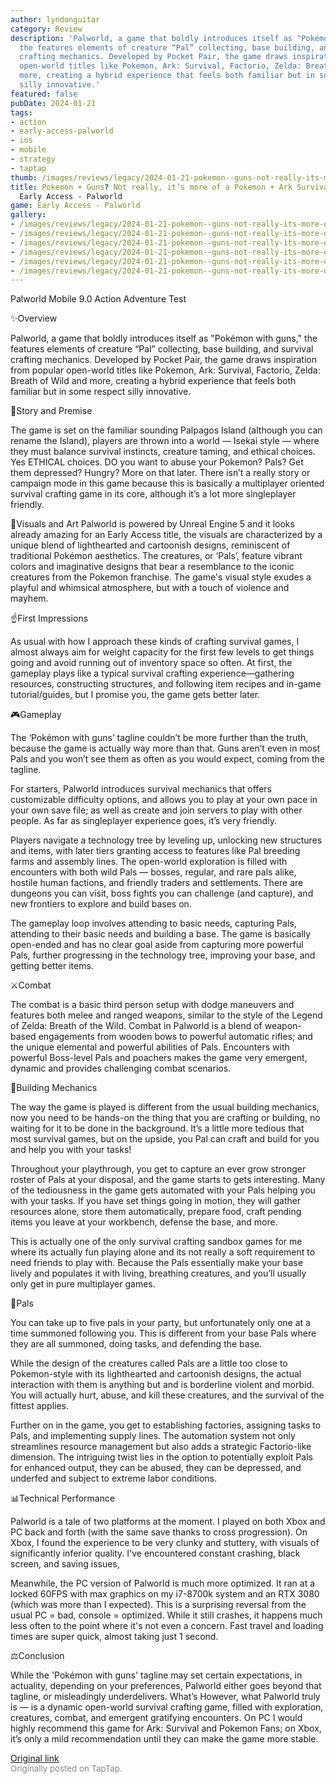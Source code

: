 ```yaml
---
author: lyndonguitar
category: Review
description: 'Palworld, a game that boldly introduces itself as "Pokémon with guns,"
  the features elements of creature “Pal” collecting, base building, and survival
  crafting mechanics. Developed by Pocket Pair, the game draws inspiration from popular
  open-world titles like Pokemon, Ark: Survival, Factorio, Zelda: Breath of Wild and
  more, creating a hybrid experience that feels both familiar but in some respect
  silly innovative.'
featured: false
pubDate: 2024-01-21
tags:
- action
- early-access-palworld
- ios
- mobile
- strategy
- taptap
thumb: /images/reviews/legacy/2024-01-21-pokemon--guns-not-really-its-more-of-a-pokemon--ark-survival--more--early-access---palwor-0.avif
title: Pokemon + Guns? Not really, it’s more of a Pokemon + Ark Survival + more |
  Early Access - Palworld
game: Early Access - Palworld
gallery:
- /images/reviews/legacy/2024-01-21-pokemon--guns-not-really-its-more-of-a-pokemon--ark-survival--more--early-access---palwor-0.avif
- /images/reviews/legacy/2024-01-21-pokemon--guns-not-really-its-more-of-a-pokemon--ark-survival--more--early-access---palwor-1.avif
- /images/reviews/legacy/2024-01-21-pokemon--guns-not-really-its-more-of-a-pokemon--ark-survival--more--early-access---palwor-2.avif
- /images/reviews/legacy/2024-01-21-pokemon--guns-not-really-its-more-of-a-pokemon--ark-survival--more--early-access---palwor-3.avif
- /images/reviews/legacy/2024-01-21-pokemon--guns-not-really-its-more-of-a-pokemon--ark-survival--more--early-access---palwor-4.avif
- /images/reviews/legacy/2024-01-21-pokemon--guns-not-really-its-more-of-a-pokemon--ark-survival--more--early-access---palwor-5.avif
---
```

Palworld Mobile
9.0
Action
Adventure
Test

✨Overview

Palworld, a game that boldly introduces itself as "Pokémon with guns," the features elements of creature “Pal” collecting, base building, and survival crafting mechanics. Developed by Pocket Pair, the game draws inspiration from popular open-world titles like Pokemon, Ark: Survival, Factorio, Zelda: Breath of Wild and more, creating a hybrid experience that feels both familiar but in some respect silly innovative.

📖Story and Premise

The game is set on the familiar sounding Palpagos Island (although you can rename the Island), players are thrown into a world — Isekai style — where they must balance survival instincts, creature taming, and ethical choices. Yes ETHICAL choices. DO you want to abuse your Pokemon? Pals? Get them depressed? Hungry? More on that later. There isn’t a really story or campaign mode in this game because this is basically a multiplayer oriented survival crafting game in its core, although it’s a lot more singleplayer friendly.

🎨Visuals and Art
Palworld is powered by Unreal Engine 5 and it looks already amazing for an Early Access title, the visuals are characterized by a unique blend of lighthearted and cartoonish designs, reminiscent of traditional Pokémon aesthetics. The creatures, or ‘Pals’, feature vibrant colors and imaginative designs that bear a resemblance to the iconic creatures from the Pokemon franchise. The game's visual style exudes a playful and whimsical atmosphere, but with a touch of violence and mayhem.

☝️First Impressions

As usual with how I approach these kinds of crafting survival games, I almost always aim for weight capacity for the first few levels to get things going and avoid running out of inventory space so often. At first, the gameplay plays like a typical survival crafting experience—gathering resources, constructing structures, and following item recipes and in-game tutorial/guides, but I promise you, the game gets better later.

🎮Gameplay

The ‘Pokémon with guns’ tagline couldn’t be more further than the truth, because the game is actually way more than that. Guns aren’t even in most Pals and you won’t see them as often as you would expect, coming from the tagline.

For starters, Palworld introduces survival mechanics that offers customizable difficulty options, and allows you to play at your own pace in your own save file; as well as create and join servers to play with other people. As far as singleplayer experience goes, it’s very friendly.

Players navigate a technology tree by leveling up, unlocking new structures and items, with later tiers granting access to features like Pal breeding farms and assembly lines. The open-world exploration is filled with encounters with both wild Pals — bosses, regular, and rare pals alike, hostile human factions, and friendly traders and settlements. There are dungeons you can visit, boss fights you can challenge (and capture), and new frontiers to explore and build bases on.

The gameplay loop involves attending to basic needs, capturing Pals, attending to their basic needs and building a base. The game is basically open-ended and has no clear goal aside from capturing more powerful Pals, further progressing in the technology tree, improving your base, and getting better items.

⚔️Combat

The combat is a basic third person setup with dodge maneuvers and features both melee and ranged weapons, similar to the style of the Legend of Zelda: Breath of the Wild. Combat in Palworld is a blend of weapon-based engagements from wooden bows to powerful automatic rifles; and the unique elemental and powerful abilities of Pals. Encounters with powerful Boss-level Pals and poachers makes the game very emergent, dynamic and provides challenging combat scenarios.

🔨Building Mechanics

The way the game is played is different from the usual building mechanics, now you need to be hands-on the thing that you are crafting or building, no waiting for it to be done in the background. It’s a little more tedious that most survival games, but on the upside, you Pal can craft and build for you and help you with your tasks!

Throughout your playthrough, you get to capture an ever grow stronger roster of Pals at your disposal, and the game starts to gets interesting. Many of the tediousness in the game gets automated with your Pals helping you with your tasks. If you have set things going in motion, they will gather resources alone, store them automatically, prepare food, craft pending items you leave at your workbench, defense the base, and more.

This is actually one of the only survival crafting sandbox games for me where its actually fun playing alone and its not really a soft requirement to need friends to play with. Because the Pals essentially make your base lively and populates it with living, breathing creatures, and you’ll usually only get in pure multiplayer games.

🐲Pals

You can take up to five pals in your party, but unfortunately only one at a time summoned following you. This is different from your base Pals where they are all summoned, doing tasks, and defending the base.

While the design of the creatures called Pals are a little too close to Pokemon-style with its lighthearted and cartoonish designs, the actual interaction with them is anything but and is borderline violent and morbid. You will actually hurt, abuse, and kill these creatures, and the survival of the fittest applies.

Further on in the game, you get to establishing factories, assigning tasks to Pals, and implementing supply lines. The automation system not only streamlines resource management but also adds a strategic Factorio-like dimension. The intriguing twist lies in the option to potentially exploit Pals for enhanced output, they can be abused, they can be depressed, and underfed and subject to extreme labor conditions.

📊Technical Performance

Palworld is a tale of two platforms at the moment.  I played on both Xbox and PC back and forth (with the same save thanks to cross progression). On Xbox, I found the experience to be very clunky and stuttery, with visuals of significantly inferior quality. I've encountered constant crashing, black screen, and saving issues,

Meanwhile, the PC version of Palworld is much more optimized. It ran at a locked 60FPS with max graphics on my i7-8700k system and an RTX 3080 (which was more than I expected). This is a surprising reversal from the usual PC = bad, console = optimized. While it still crashes, it happens much less often to the point where it's not even a concern. Fast travel and loading times are super quick, almost taking just 1 second.

⚖️Conclusion

While the 'Pokémon with guns' tagline may set certain expectations, in actuality, depending on your preferences, Palworld either goes beyond that tagline, or misleadingly underdelivers. What’s However, what Palworld truly is — is a dynamic open-world survival crafting game, filled with exploration, creatures, combat, and emergent gratifying encounters. On PC I would highly recommend this game for Ark: Survival and Pokemon Fans; on Xbox, it’s only a mild recommendation until they can make the game more stable.

[Original link](https://www.taptap.io/post/6849046)<br><span style="font-size: 0.95em; color: #888;">Originally posted on TapTap.</span>